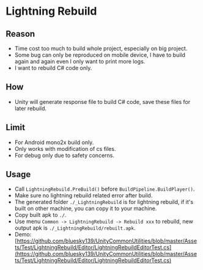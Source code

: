 # Lightning Rebuild

## Reason

* Time cost too much to build whole project, especially on big project.
* Some bug can only be reproduced on mobile device, I have to build again and again even I only want to print more logs.
* I want to rebuild C# code only.

## How

* Unity will generate response file to build C# code, save these files for later rebuild.

## Limit

* For Android mono2x build only.
* Only works with modification of cs files.
* For debug only due to safety concerns.

## Usage

* Call `LightningRebuild.PreBuild()` before `BuildPipeline.BuildPlayer()`.
* Make sure no lightning rebuild related error after build.
* The generated folder `./_LightningRebuild` is for lightning rebuild, if it's built on other machine, you can copy it to your machine.
* Copy built apk to `./`.
* Use menu `Common -> LightningRebuild -> Rebuild xxx` to rebuild, new output apk is `./_LightningRebuild/rebuilt.apk`.
* Demo: [https://github.com/bluesky139/UnityCommonUtilities/blob/master/Assets/Test/LightningRebuild/Editor/LightningRebuildEditorTest.cs](https://github.com/bluesky139/UnityCommonUtilities/blob/master/Assets/Test/LightningRebuild/Editor/LightningRebuildEditorTest.cs)